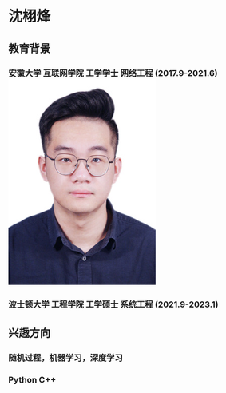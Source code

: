 #  沈栩烽


## 教育背景
### 安徽大学 互联网学院    工学学士 网络工程  (2017.9-2021.6)                            ![证件照](/IMG_0826.JPG)

### 波士顿大学 工程学院    工学硕士 系统工程  (2021.9-2023.1)

## 兴趣方向 
### 随机过程，机器学习，深度学习
### Python C++
